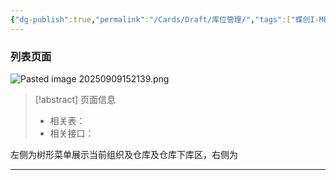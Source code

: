 ```yaml
---
{"dg-publish":true,"permalink":"/Cards/Draft/库位管理/","tags":["蝶创I-MES/MES/江淮毅昌"]}
---
```




### 列表页面

![Pasted image 20250909152139.png](/img/user/Extras/Attachments/Pasted%20image%2020250909152139.png)

> [!abstract] 页面信息
> - 相关表：
> - 相关接口：


左侧为树形菜单展示当前组织及仓库及仓库下库区，右侧为

---

